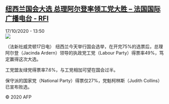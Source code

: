 <!--1602939318000-->
[纽西兰国会大选 总理阿尔登率领工党大胜 – 法国国际广播电台 - RFI](http://www.rfi.fr//cn/contenu/20201017-%E7%BA%BD%E8%A5%BF%E5%85%B0%E5%9B%BD%E4%BC%9A%E5%A4%A7%E9%80%89-%E6%80%BB%E7%90%86%E9%98%BF%E5%B0%94%E7%99%BB%E7%8E%87%E9%A2%86%E5%B7%A5%E5%85%9A%E5%A4%A7%E8%83%9C)
------

<div>17/10/2020 - 13:50</div><img src="https://s.rfi.fr/media/display/a10fcd50-1070-11eb-9865-005056a98db9/w:310/p:16x9/int0011b.201017195002.jpg"><div class="t-content__body u-clearfix"><p>（法新社威灵顿17日电）    纽西兰今天举行国会选举，在开完75%的选票后，总理阿尔登（Jacinda Ardern）领导的执政党工党（Labour Party）得票率49%，笃定赢得这次大选。</p><p>    工党盟友绿党得票率7.6%，与工党相加可望在国会过半。</p><p>    保守派的国家党（National Party）得票仅27%，党魁柯林斯（Judith Collins）已宣布败选。</p><p class="t-copyright">© 2020 AFP</p>        </div>
